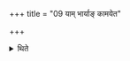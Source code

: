 +++
title = "09 याम् भार्याङ् कामयेत"

+++

<details><summary>थिते</summary>

यां भार्यां कामयेत तां मनसा ध्यायेदम्ब निष्वरेति । सा हैनं कामयते ९
</details>
